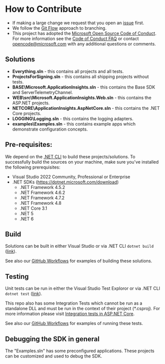 # How to Contribute

- If making a large change we request that you open an [issue](https://github.com/Microsoft/ApplicationInsights-dotnet/issues) first. 
- We follow the [Git Flow](http://nvie.com/posts/a-successful-git-branching-model/) approach to branching. 
- This project has adopted the [Microsoft Open Source Code of Conduct](https://opensource.microsoft.com/codeofconduct/). For more information see the [Code of Conduct FAQ](https://opensource.microsoft.com/codeofconduct/faq/) or contact [opencode@microsoft.com](mailto:opencode@microsoft.com) with any additional questions or comments.

## Solutions

- **Everything.sln** - this contains all projects and all tests.
- **ProjectsForSigning.sln** - this contains all shipping projects without tests.
- **BASE\Microsoft.ApplicationInsights.sln** - this contains the Base SDK and ServerTelemetryChannel.
- **WEB\src\Microsoft.ApplicationInsights.Web.sln** - this contains the ASP.NET projects.
- **NETCORE\ApplicationInsights.AspNetCore.sln** - this contains the .NET Core projects.
- **LOGGING\Logging.sln** - this contains the logging adapters.
- **examples\Examples.sln** - this contains example apps which demonstrate configuration concepts.

## Pre-requisites:

We depend on the [.NET CLI](https://docs.microsoft.com/dotnet/core/tools/) to build these projects/solutions.
To successfully build the sources on your machine, make sure you've installed the following prerequisites:
- Visual Studio 2022 Community, Professional or Enterprise
- .NET SDKs (https://dotnet.microsoft.com/download)
    - .NET Framework 4.5.2
    - .NET Framework 4.6.2
    - .NET Framework 4.7.2
    - .NET Framework 4.8
    - .NET Core 3.1
    - .NET 5
    - .NET 6

## Build

Solutions can be built in either Visual Studio or via .NET CLI `dotnet build` ([link](https://docs.microsoft.com/dotnet/core/tools/dotnet-build)).

See also our [GitHub Workflows](/.github/workflows) for examples of building these solutions.

## Testing

Unit tests can be run in either the Visual Studio Test Exploror or via .NET CLI `dotnet test` ([link](https://docs.microsoft.com/dotnet/core/tools/dotnet-test)).

This repo also has some Integration Tests which cannot be run as a standalone DLL and must be run in the context of their project (*.csproj).
For more information please visit [Integration tests in ASP.NET Core](https://docs.microsoft.com/aspnet/core/test/integration-tests).

See also our [GitHub Workflows](/.github/workflows) for examples of running these tests.

## Debugging the SDK in general

The "Examples.sln" has some preconfigured applications. These projects can be customized and used to debug the SDK.
